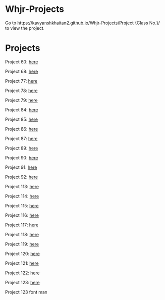 # Whjr-Projects

Go to https://kavyanshkhaitan2.github.io/Whjr-Projects/Project {Class No.}/  to view the project.

# Projects
Project 60: [here](https://kavyanshkhaitan2.github.io/Whjr-Projects/Project%2060/)

Project 68: [here](https://kavyanshkhaitan2.github.io/Whjr-Projects/Project%2068/)

Project 77: [here](https://kavyanshkhaitan2.github.io/Whjr-Projects/Project%2077/)

Project 78: [here](https://kavyanshkhaitan2.github.io/Whjr-Projects/Project%2078/)

Project 79: [here](https://kavyanshkhaitan2.github.io/Whjr-Projects/Project%2079/)

Project 84: [here](https://kavyanshkhaitan2.github.io/Whjr-Projects/Project%2084/)

Project 85: [here](https://kavyanshkhaitan2.github.io/Whjr-Projects/Project%2085/)

Project 86: [here](https://kavyanshkhaitan2.github.io/Whjr-Projects/Project%2086/)

Project 87: [here](https://kavyanshkhaitan2.github.io/Whjr-Projects/Project%2087/)

Project 89: [here](https://kavyanshkhaitan2.github.io/Whjr-Projects/Project%2089/)

Project 90: [here](https://kavyanshkhaitan2.github.io/Whjr-Projects/Project%2090/)

Project 91: [here](https://kavyanshkhaitan2.github.io/Whjr-Projects/Project%2091/)

Project 92: [here](https://kavyanshkhaitan2.github.io/Whjr-Projects/Project%2092/)

Project 113: [here](https://kavyanshkhaitan2.github.io/Whjr-Projects/Project%20113/)

Project 114: [here](https://kavyanshkhaitan2.github.io/Whjr-Projects/Project%20114/)

Project 115: [here](https://kavyanshkhaitan2.github.io/Whjr-Projects/Project%20115/)

Project 116: [here](https://kavyanshkhaitan2.github.io/Whjr-Projects/Project%20116/)

Project 117: [here](https://kavyanshkhaitan2.github.io/Whjr-Projects/Project%20117/)

Project 118: [here](https://kavyanshkhaitan2.github.io/Whjr-Projects/Project%20118/)

Project 119: [here](https://kavyanshkhaitan2.github.io/Whjr-Projects/Project%20119/)

Project 120: [here](https://kavyanshkhaitan2.github.io/Whjr-Projects/Project%20120/)

Project 121: [here](https://kavyanshkhaitan2.github.io/Whjr-Projects/Project%20121/)

Project 122: [here](https://kavyanshkhaitan2.github.io/Whjr-Projects/Project%20122/)

Project 123: [here](https://kavyanshkhaitan2.github.io/Whjr-Projects/Project%20123%20font%20man/)

Project 123 font man
